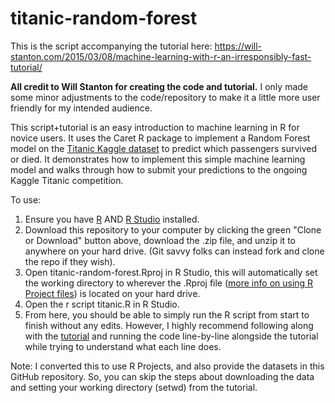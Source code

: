 # titanic-random-forest
This is the script accompanying the tutorial here: https://will-stanton.com/2015/03/08/machine-learning-with-r-an-irresponsibly-fast-tutorial/

**All credit to Will Stanton for creating the code and tutorial.** I only made some minor adjustments to the code/repository to make it a little more user friendly for my intended audience.

This script+tutorial is an easy introduction to machine learning in R for novice users. It uses the Caret R package to implement a Random Forest model on the [Titanic Kaggle dataset](https://www.kaggle.com/c/titanic/data) to predict which passengers survived or died. It demonstrates how to implement this simple machine learning model and walks through how to submit your predictions to the ongoing Kaggle Titanic competition.

To use:
1. Ensure you have [R](https://cran.r-project.org/) AND [R Studio](https://www.rstudio.com/products/rstudio/download/#download) installed.
2. Download this repository to your computer by clicking the green "Clone or Download" button above, download the .zip file, and unzip it to anywhere on your hard drive. (Git savvy folks can instead fork and clone the repo if they wish).
3. Open titanic-random-forest.Rproj in R Studio, this will automatically set the working directory to wherever the .Rproj file ([more info on using R Project files](https://support.rstudio.com/hc/en-us/articles/200526207-Using-Projects)) is located on your hard drive.
4. Open the r script titanic.R in R Studio.
5. From here, you should be able to simply run the R script from start to finish without any edits. However, I highly recommend following along with the [tutorial](https://will-stanton.com/2015/03/08/machine-learning-with-r-an-irresponsibly-fast-tutorial/) and running the code line-by-line alongside the tutorial while trying to understand what each line does.

Note: I converted this to use R Projects, and also provide the datasets in this GitHub repository. So, you can skip the steps about downloading the data and setting your working directory (setwd) from the tutorial.
